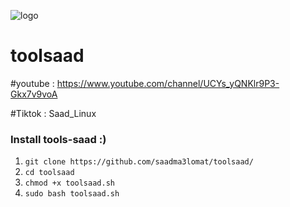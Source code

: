 ![logo](https://github.com/saadma3lomat/toolsaad/blob/main/2021-05-08_233100.png)
# toolsaad
#youtube : https://www.youtube.com/channel/UCYs_yQNKlr9P3-Gkx7v9voA

#Tiktok :  Saad_Linux

### Install tools-saad :)
1. `git clone https://github.com/saadma3lomat/toolsaad/`
2. `cd toolsaad`
3. `chmod +x toolsaad.sh`
4. `sudo bash toolsaad.sh`




